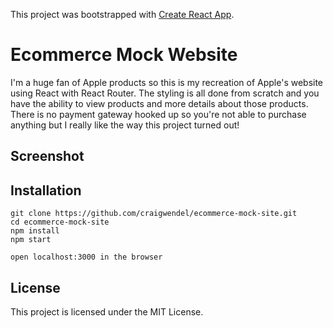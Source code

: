 This project was bootstrapped with [Create React App](https://github.com/facebookincubator/create-react-app).

# Ecommerce Mock Website

I'm a huge fan of Apple products so this is my recreation of Apple's website using React with React Router.  The styling is all done from scratch and you have the ability to view products and more details about those products.  There is no payment gateway hooked up so you're not able to purchase anything but I really like the way this project turned out!

## Screenshot

## Installation

```
git clone https://github.com/craigwendel/ecommerce-mock-site.git
cd ecommerce-mock-site
npm install
npm start

open localhost:3000 in the browser

```

## License

This project is licensed under the MIT License.

